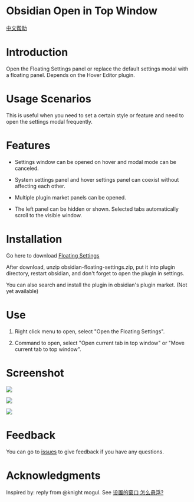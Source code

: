 # Obsidian Open in Top Window

[中文帮助](https://github.com/wish5115/obsidian-floating-settings/blob/main/README-zh.md)

# Introduction

Open the Floating Settings panel or replace the default settings modal with a floating panel. Depends on the Hover Editor plugin.

# Usage Scenarios

This is useful when you need to set a certain style or feature and need to open the settings modal frequently.

# Features

- Settings window can be opened on hover and modal mode can be canceled.

- System settings panel and hover settings panel can coexist without affecting each other.

- Multiple plugin market panels can be opened.

- The left panel can be hidden or shown. Selected tabs automatically scroll to the visible window.

# Installation

Go here to download [Floating Settings](https://github.com/wish5115/obsidian-floating-settings/releases/)

After download, unzip obsidian-floating-settings.zip, put it into plugin directory, restart obsidian, and don't forget to open the plugin in settings.

You can also search and install the plugin in obsidian's plugin market. (Not yet available)


# Use

1. Right click menu to open, select "Open the Floating Settings".

2. Command to open, select "Open current tab in top window" or "Move current tab to top window".


# Screenshot

![](https://cdn.jsdelivr.net/gh/wish5115/obsidian-floating-settings@main/screenshots/en-preview.png)

![](https://cdn.jsdelivr.net/gh/wish5115/obsidian-floating-settings@main/screenshots/en-market.png)

![](https://cdn.jsdelivr.net/gh/wish5115/obsidian-floating-settings@main/screenshots/en-demopng)


# Feedback

You can go to [issues](https://github.com/wish5115/obsidian-floating-settings/issues) to give feedback if you have any questions.


# Acknowledgments

Inspired by: reply from @knight mogul. See [设置的窗口 怎么悬浮?](https://forum-zh.obsidian.md/t/topic/35799/19)

